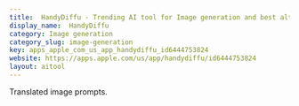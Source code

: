 ```yaml
---
title:  HandyDiffu - Trending AI tool for Image generation and best alternatives
display_name:  HandyDiffu
category: Image generation
category_slug: image-generation
key: apps_apple_com_us_app_handydiffu_id6444753824
website: https://apps.apple.com/us/app/handydiffu/id6444753824
layout: aitool
---
```


Translated image prompts.

